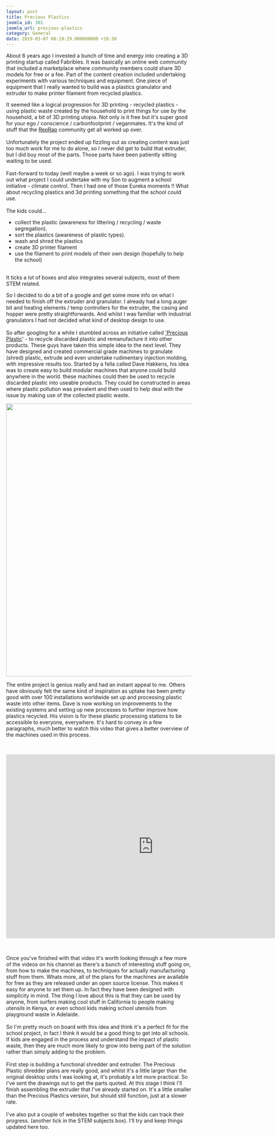 ```yaml
---
layout: post
title: Precious Plastics
joomla_id: 301
joomla_url: precious-plastics
category: General
date: 2019-03-07 06:19:29.000000000 +10:30
---
```

<p>About 6 years ago I invested a bunch of time and energy into creating a 3D printing startup called Fabribles. It was basically an online web community that included a marketplace where community members could share 3D models for free or a fee. Part of the content creation included undertaking experiments with various techniques and equipment. One piece of equipment that I really wanted to build was a plastics granulator and extruder to make printer filament from recycled plastics.</p>

<p>It seemed like a logical progression for 3D printing - recycled plastics - using plastic waste created by the household to print things for use by the household, a bit of 3D printing utopia. Not only is it free but it's super good for your ego / conscience / carbonfootprint / veganmates. It's the kind of stuff that the <a href="reprap.org" target="_blank" rel="noopener noreferrer">RepRap</a> community get all worked up over.<br /><br />Unfortunately the project ended up fizzling out as creating content was just too much work for me to do alone, so I never did get to build that extruder, but I did buy most of the parts. Those parts have been patiently sitting waiting to be used. <br /><br />Fast-forward to today (well maybe a week or so ago). I was trying to work out what project I could undertake with my Son to augment a school initiative - climate control. Then I had one of those Eureka moments !! What about recycling plastics and 3d printing something that the school could use.<br /><br />The kids could...</p>
<ul>
<li>collect the plastic (awareness for littering / recycling / waste segregation).</li>
<li>sort the plastics (awareness of plastic types).</li>
<li>wash and shred the plastics </li>
<li>create 3D printer filament</li>
<li>use the filament to print models of their own design (hopefully to help the school)</li>
</ul>
<p><br />It ticks a lot of boxes and also integrates several subjects, most of them STEM related.</p>
<p>So I decided to do a bit of a google and get some more info on what I needed to finish off the extruder and granulator. I already had a long auger bit and heating elements / temp controllers for the extruder, the casing and hopper were pretty straightforwards. And whilst I was familiar with industrial granulators I had not decided what kind of desktop design to use.<br /><br />So after googling for a while I stumbled across an initiative called <a href="https://preciousplastic.com" target="_blank" rel="noopener noreferrer">'Precious Plastic</a>' - to recycle discarded plastic and remanufacture it into other products. These guys have taken this simple idea to the next level. They have designed and created commercial grade machines to granulate (shred) plastic, extrude and even undertake rudimentary injection molding, with impressive results too. Started by a fella called Dave Hakkens, his idea was to create easy to build modular machines that anyone could build anywhere in the world. these machines could then be used to recycle discarded plastic into useable products. They could be constructed in areas where plastic pollution was prevalent and then used to help deal with the issue by making use of the collected plastic waste.</p>
<p><img style="display: block; margin-left: auto; margin-right: auto;" src="../../../../images/blog_articles/301/b2ap3_large_Category_products.jpg" width="1279" height="742" align="center" data-style="clear" /></p>
<p>The entire project is genius really and had an instant appeal to me. Others have obviously felt the same kind of inspiration as uptake has been pretty good with over 100 installations worldwide set up and processing plastic waste into other items. Dave is now working on improvements to the existing systems and setting up new processes to further improve how plastics recycled. His vision is for these plastic processing stations to be accessible to everyone, everywhere. It's hard to convey in a few paragraphs, much better to watch this video that gives a better overview of the machines used in this process. </p>
<p> </p>
<p style="text-align: center;"><div class="legacy-video-container"><iframe  width="800" height="500" src="https://www.youtube.com/embed/76AFNIxYjUE?rel=0?wmode=transparent" frameborder="0" allowfullscreen></iframe></div></p>
<p> </p>
<p>Once you've finished with that video it's worth looking through a few more of the videos on his channel as there's a bunch of interesting stuff going on, from how to make the machines, to techniques for actually manufacturing stuff from them. Whats more, all of the plans for the machines are available for free as they are released under an open source license. This makes it easy for anyone to set them up. In fact they have been designed with simplicity in mind. The thing I love about this is that they can be used by anyone, from surfers making cool stuff in California to people making utensils in Kenya, or even school kids making school utensils from playground waste in Adelaide.<br /><br />So I'm pretty much on board with this idea and think it's a perfect fit for the school project, in fact I think it would be a good thing to get into all schools. If kids are engaged in the process and understand the impact of plastic waste, then they are much more likely to grow into being part of the solution rather than simply adding to the problem. <br /><br />First step is building a functional shredder and extruder. The Precious Plastic shredder plans are really good, and whilst it's a little larger than the original desktop units I was looking at, it's probably a lot more practical. So I've sent the drawings out to get the parts quoted. At this stage I think I'll finish assembling the extruder that I've already started on. It's a little smaller than the Precious Plastics version, but should still function, just at a slower rate. <br /><br />I've also put a couple of websites together so that the kids can track their progress. (another tick in the STEM subjects box). I'll try and keep things updated here too.</p>
<p> </p>
